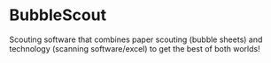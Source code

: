 BubbleScout
===========

Scouting software that combines paper scouting (bubble sheets) and technology (scanning software/excel) to get the best of both worlds!
